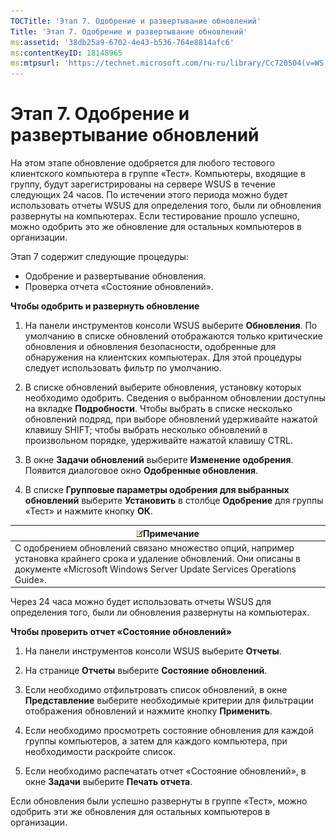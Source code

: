 ```yaml
---
TOCTitle: 'Этап 7. Одобрение и развертывание обновлений'
Title: 'Этап 7. Одобрение и развертывание обновлений'
ms:assetid: '38db25a9-6702-4e43-b536-764e8814afc6'
ms:contentKeyID: 18148965
ms:mtpsurl: 'https://technet.microsoft.com/ru-ru/library/Cc720504(v=WS.10)'
---
```


Этап 7. Одобрение и развертывание обновлений
============================================

На этом этапе обновление одобряется для любого тестового клиентского компьютера в группе «Тест». Компьютеры, входящие в группу, будут зарегистрированы на сервере WSUS в течение следующих 24 часов. По истечении этого периода можно будет использовать отчеты WSUS для определения того, были ли обновления развернуты на компьютерах. Если тестирование прошло успешно, можно одобрить это же обновление для остальных компьютеров в организации.

Этап 7 содержит следующие процедуры:

-   Одобрение и развертывание обновления.
-   Проверка отчета «Состояние обновлений».

**Чтобы одобрить и развернуть обновление**
1.  На панели инструментов консоли WSUS выберите **Обновления**. По умолчанию в списке обновлений отображаются только критические обновления и обновления безопасности, одобренные для обнаружения на клиентских компьютерах. Для этой процедуры следует использовать фильтр по умолчанию.

2.  В списке обновлений выберите обновления, установку которых необходимо одобрить. Сведения о выбранном обновлении доступны на вкладке **Подробности**. Чтобы выбрать в списке несколько обновлений подряд, при выборе обновлений удерживайте нажатой клавишу SHIFT; чтобы выбрать несколько обновлений в произвольном порядке, удерживайте нажатой клавишу CTRL.

3.  В окне **Задачи обновлений** выберите **Изменение одобрения**. Появится диалоговое окно **Одобренные обновления**.

4.  В списке **Групповые параметры одобрения для выбранных обновлений** выберите **Установить** в столбце **Одобрение** для группы «Тест» и нажмите кнопку **ОК**.

| ![](images/Cc720504.note(WS.10).gif)Примечание                                                                                                                    |
|------------------------------------------------------------------------------------------------------------------------------------------------------------------------------------------------|
| С одобрением обновлений связано множество опций, например установка крайнего срока и удаление обновлений. Они описаны в документе «Microsoft Windows Server Update Services Operations Guide». |

Через 24 часа можно будет использовать отчеты WSUS для определения того, были ли обновления развернуты на компьютерах.

**Чтобы проверить отчет «Состояние обновлений»**
1.  На панели инструментов консоли WSUS выберите **Отчеты**.

2.  На странице **Отчеты** выберите **Состояние обновлений**.

3.  Если необходимо отфильтровать список обновлений, в окне **Представление** выберите необходимые критерии для фильтрации отображения обновлений и нажмите кнопку **Применить**.

4.  Если необходимо просмотреть состояние обновления для каждой группы компьютеров, а затем для каждого компьютера, при необходимости раскройте список.

5.  Если необходимо распечатать отчет «Состояние обновлений», в окне **Задачи** выберите **Печать отчета**.

Если обновления были успешно развернуты в группе «Тест», можно одобрить эти же обновления для остальных компьютеров в организации.
